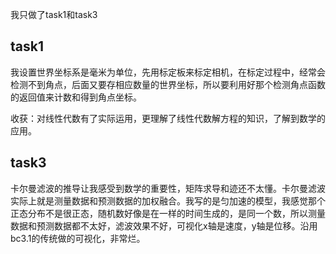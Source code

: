 我只做了task1和task3

## task1

我设置世界坐标系是毫米为单位，先用标定板来标定相机，在标定过程中，经常会检测不到角点，后面又要存相应数量的世界坐标，所以要利用好那个检测角点函数的返回值来计数和得到角点坐标。

收获：对线性代数有了实际运用，更理解了线性代数解方程的知识，了解到数学的应用。

## task3

卡尔曼滤波的推导让我感受到数学的重要性，矩阵求导和迹还不太懂。卡尔曼滤波实际上就是测量数据和预测数据的加权融合。我写的是匀加速的模型，我感觉那个正态分布不是很正态，随机数好像是在一样的时间生成的，是同一个数，所以测量数据和预测数据都不太好，滤波效果不好，可视化x轴是速度，y轴是位移。沿用bc3.1的传统做的可视化，非常烂。




